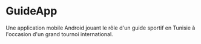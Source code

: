 # GuideApp
Une application mobile Android jouant le rôle
d'un guide sportif en Tunisie à l'occasion d'un grand tournoi international.

